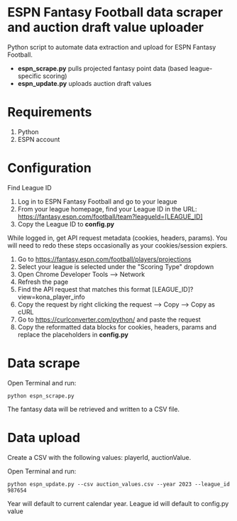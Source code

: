 # ESPN Fantasy Football data scraper and auction draft value uploader

Python script to automate data extraction and upload for ESPN Fantasy Football.

- **espn_scrape.py** pulls projected fantasy point data (based league-specific scoring)
- **espn_update.py** uploads auction draft values

# Requirements

1. Python
2. ESPN account

# Configuration

Find League ID

1. Log in to ESPN Fantasy Football and go to your league
2. From your league homepage, find your League ID in the URL: https://fantasy.espn.com/football/team?leagueId=[LEAGUE_ID]
3. Copy the League ID to **config.py**

While logged in, get API request metadata (cookies, headers, params). You will need to redo these steps occasionally as your cookies/session expiers.

1. Go to https://fantasy.espn.com/football/players/projections
2. Select your league is selected under the "Scoring Type" dropdown
3. Open Chrome Developer Tools --> Network
4. Refresh the page
5. Find the API request that matches this format [LEAGUE_ID]?view=kona_player_info
6. Copy the request by right clicking the request --> Copy --> Copy as cURL
7. Go to https://curlconverter.com/python/ and paste the request
8. Copy the reformatted data blocks for cookies, headers, params and replace the placeholders in **config.py**

# Data scrape

Open Terminal and run:

```
python espn_scrape.py
```

The fantasy data will be retrieved and written to a CSV file.

# Data upload

Create a CSV with the following values: playerId, auctionValue.

Open Terminal and run:

```
python espn_update.py --csv auction_values.csv --year 2023 --league_id 987654
```

Year will default to current calendar year. League id will default to config.py value
